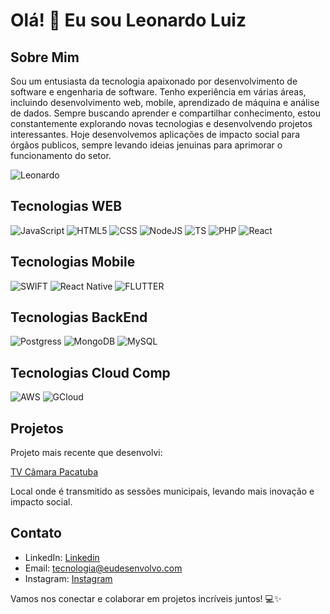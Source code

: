 # Olá! 👋 Eu sou Leonardo Luiz

## Sobre Mim
Sou um entusiasta da tecnologia apaixonado por desenvolvimento de software e engenharia de software. Tenho experiência em várias áreas, incluindo desenvolvimento web, mobile, aprendizado de máquina e análise de dados. Sempre buscando aprender e compartilhar conhecimento, estou constantemente explorando novas tecnologias e desenvolvendo projetos interessantes. 
Hoje desenvolvemos aplicações de impacto social para órgãos publicos, sempre levando ideias jenuinas para aprimorar o funcionamento do setor.

![Leonardo](https://github-readme-stats.vercel.app/api?username=Leonardo&show_icons=true&theme=dark)

## Tecnologias WEB
  
![JavaScript](https://img.shields.io/badge/JavaScript-F7DF1E?style=for-the-badge&logo=javascript&logoColor=black)
![HTML5](https://img.shields.io/badge/HTML-239120?style=for-the-badge&logo=html5&logoColor=white)
![CSS](https://img.shields.io/badge/CSS-239120?&style=for-the-badge&logo=css3&logoColor=white)
![NodeJS](https://img.shields.io/badge/Node.js-43853D?style=for-the-badge&logo=node.js&logoColor=white)
![TS](https://img.shields.io/badge/TypeScript-007ACC?style=for-the-badge&logo=typescript&logoColor=white)
![PHP](https://img.shields.io/badge/PHP-777BB4?style=for-the-badge&logo=php&logoColor=white)
![React](https://img.shields.io/badge/React-20232A?style=for-the-badge&logo=react&logoColor=61DAFB)

## Tecnologias Mobile
  
![SWIFT](https://img.shields.io/badge/Swift-FA7343?style=for-the-badge&logo=swift&logoColor=white)
![React Native](https://img.shields.io/badge/React_Native-20232A?style=for-the-badge&logo=react&logoColor=61DAFB)
![FLUTTER](https://img.shields.io/badge/Flutter-02569B?style=for-the-badge&logo=flutter&logoColor=white)

## Tecnologias BackEnd
  
![Postgress](https://img.shields.io/badge/PostgreSQL-316192?style=for-the-badge&logo=postgresql&logoColor=white)
![MongoDB](https://img.shields.io/badge/MongoDB-4EA94B?style=for-the-badge&logo=mongodb&logoColor=white)
![MySQL](https://img.shields.io/badge/MySQL-00000F?style=for-the-badge&logo=mysql&logoColor=white)


## Tecnologias Cloud Comp
  
![AWS](https://img.shields.io/badge/Amazon_AWS-232F3E?style=for-the-badge&logo=amazon-aws&logoColor=white)
![GCloud](https://img.shields.io/badge/Google_Cloud-4285F4?style=for-the-badge&logo=google-cloud&logoColor=white)


## Projetos
Projeto mais recente que desenvolvi:

[TV Câmara Pacatuba](https://tvcamara.cmpacatuba.ce.gov.br)

Local onde é transmitido as sessões municipais, levando mais inovação e impacto social.

## Contato
- LinkedIn: [Linkedin](https://www.linkedin.com/leonardoluized)
- Email: tecnologia@eudesenvolvo.com
- Instagram: [Instagram](https://instagram.com/leonardoluiz.ed)


Vamos nos conectar e colaborar em projetos incríveis juntos! 💻✨

